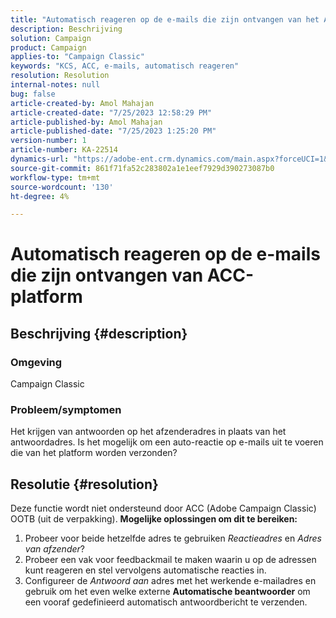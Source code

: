 ```yaml
---
title: "Automatisch reageren op de e-mails die zijn ontvangen van het ACC-platform"
description: Beschrijving
solution: Campaign
product: Campaign
applies-to: "Campaign Classic"
keywords: "KCS, ACC, e-mails, automatisch reageren"
resolution: Resolution
internal-notes: null
bug: false
article-created-by: Amol Mahajan
article-created-date: "7/25/2023 12:58:29 PM"
article-published-by: Amol Mahajan
article-published-date: "7/25/2023 1:25:20 PM"
version-number: 1
article-number: KA-22514
dynamics-url: "https://adobe-ent.crm.dynamics.com/main.aspx?forceUCI=1&pagetype=entityrecord&etn=knowledgearticle&id=a9dc35ee-ea2a-ee11-bdf4-6045bd006c82"
source-git-commit: 861f71fa52c283802a1e1eef7929d390273087b0
workflow-type: tm+mt
source-wordcount: '130'
ht-degree: 4%

---
```


# Automatisch reageren op de e-mails die zijn ontvangen van ACC-platform

## Beschrijving {#description}


### <b>Omgeving</b>

Campaign Classic



### <b>Probleem/symptomen</b>

Het krijgen van antwoorden op het afzenderadres in plaats van het antwoordadres. Is het mogelijk om een auto-reactie op e-mails uit te voeren die van het platform worden verzonden?


## Resolutie {#resolution}


Deze functie wordt niet ondersteund door ACC (Adobe Campaign Classic) OOTB (uit de verpakking).
<b>Mogelijke oplossingen om dit te bereiken:</b>
1. Probeer voor beide hetzelfde adres te gebruiken *Reactieadres* en *Adres van afzender*?
2. Probeer een vak voor feedbackmail te maken waarin u op de adressen kunt reageren en stel vervolgens automatische reacties in.
3. Configureer de *Antwoord aan* adres met het werkende e-mailadres en gebruik om het even welke externe <b>Automatische beantwoorder</b> om een vooraf gedefinieerd automatisch antwoordbericht te verzenden.

